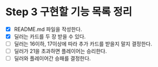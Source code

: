 # Step 3 구현할 기능 목록 정리
- [X] README.md 파일을 작성한다.
- [X] 딜러는 카드를 두 장 받을 수 있다.
- [ ] 딜러는 16이하, 17이상에 따라 추가 카드를 받을지 말지 결정한다.
- [ ] 딜러가 21을 초과하면 플레이어는 승리한다.
- [ ] 딜러와 플레이어간 승패를 결정한다.
